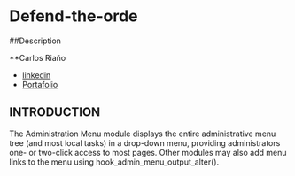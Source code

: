 # Defend-the-orde

##Description

**Carlos Riaño
   
* [linkedin ](https://www.linkedin.com/in/carlosedu1234/)
* [Portafolio](http://127.0.0.1:5500/index.html#/)

## INTRODUCTION

The Administration Menu module displays the entire administrative menu tree
(and most local tasks) in a drop-down menu, providing administrators one- or
two-click access to most pages.  Other modules may also add menu links to the
menu using hook_admin_menu_output_alter().

